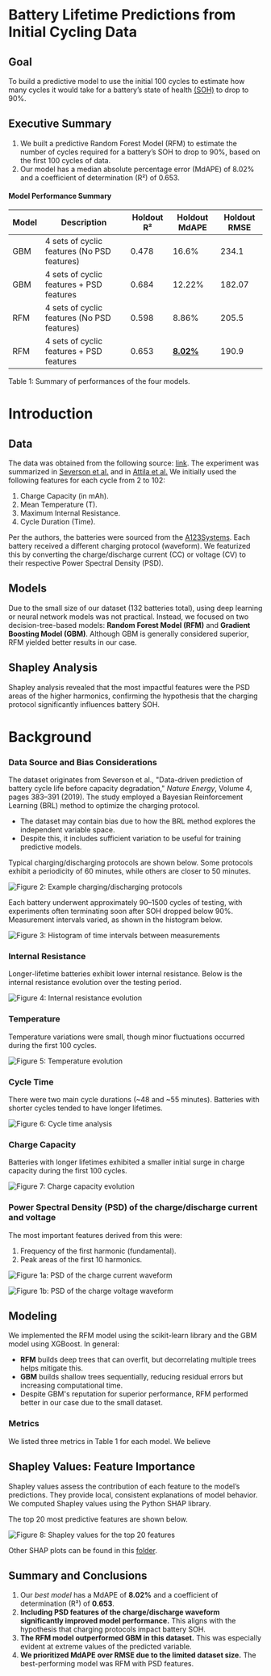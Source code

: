 # Battery Lifetime Predictions from Initial Cycling Data

## Goal
To build a predictive model to use the initial 100 cycles to estimate how many cycles it would take for a battery’s state of health [(SOH)](https://en.wikipedia.org/wiki/State_of_health) to drop to 90%.

## Executive Summary
1. We built a predictive Random Forest Model (RFM) to estimate the number of cycles required for a battery’s SOH to drop to 90%, based on the first 100 cycles of data.
2. Our model has a median absolute percentage error (MdAPE) of 8.02% and a coefficient of determination (R²) of 0.653.

#### Model Performance Summary
| Model | Description | Holdout R² | Holdout MdAPE | Holdout RMSE |
| --- | --- | --- | --- | --- |
| GBM | 4 sets of cyclic features (No PSD features) | 0.478 | 16.6% | 234.1 |
| GBM | 4 sets of cyclic features + PSD features | 0.684 | 12.22% | 182.07 |
| RFM | 4 sets of cyclic features (No PSD features) | 0.598 | 8.86% | 205.5 |
| RFM | 4 sets of cyclic features + PSD features | 0.653 | <u>**8.02%**</u> | 190.9 |

Table 1: Summary of performances of the four models.  


# Introduction

## Data
The data was obtained from the following source: 
[link](https://data.matr.io/1/projects/5c48dd2bc625d700019f3204).  The experiment was summarized in [Severson et al.](https://www.nature.com/articles/s41560-019-0356-8) and in [Attila et al.](https://www.nature.com/articles/s41586-020-1994-5)  We initially used the following features for each cycle from 2 to 102:

1. Charge Capacity (in mAh).
2. Mean Temperature (T).
3. Maximum Internal Resistance.
4. Cycle Duration (Time).

Per the authors, the batteries were sourced from the [A123Systems](./images/battery_spec_sheet.pdf). Each battery received a different charging protocol (waveform). We featurized this by converting the charge/discharge current (CC) or voltage (CV) to their respective Power Spectral Density (PSD). 

## Models
Due to the small size of our dataset (132 batteries total), using deep learning or neural network models was not practical. Instead, we focused on two decision-tree-based models: **Random Forest Model (RFM)** and **Gradient Boosting Model (GBM)**. Although GBM is generally considered superior, RFM yielded better results in our case.


## Shapley Analysis
Shapley analysis revealed that the most impactful features were the PSD areas of the higher harmonics, confirming the hypothesis that the charging protocol significantly influences battery SOH.

# Background

### Data Source and Bias Considerations
The dataset originates from Severson et al., "Data-driven prediction of battery cycle life before capacity degradation," *Nature Energy*, Volume 4, pages 383–391 (2019). The study employed a Bayesian Reinforcement Learning (BRL) method to optimize the charging protocol.

- The dataset may contain bias due to how the BRL method explores the independent variable space.
- Despite this, it includes sufficient variation to be useful for training predictive models.

Typical charging/discharging protocols are shown below. Some protocols exhibit a periodicity of 60 minutes, while others are closer to 50 minutes.

![Figure 2: Example charging/discharging protocols](./images/four_ex_charge_protocol.png)

Each battery underwent approximately 90–1500 cycles of testing, with experiments often terminating soon after SOH dropped below 90%. Measurement intervals varied, as shown in the histogram below.

![Figure 3: Histogram of time intervals between measurements](./images/time_intervals.png)

### Internal Resistance
Longer-lifetime batteries exhibit lower internal resistance. Below is the internal resistance evolution over the testing period.

![Figure 4: Internal resistance evolution](./images/internal_resistance.png)

### Temperature
Temperature variations were small, though minor fluctuations occurred during the first 100 cycles.

![Figure 5: Temperature evolution](./images/temperature.png)

### Cycle Time
There were two main cycle durations (~48 and ~55 minutes). Batteries with shorter cycles tended to have longer lifetimes.

![Figure 6: Cycle time analysis](./images/cycle_time.png)

### Charge Capacity
Batteries with longer lifetimes exhibited a smaller initial surge in charge capacity during the first 100 cycles.

![Figure 7: Charge capacity evolution](./images/charge_capacity.png)

### Power Spectral Density (PSD) of the charge/discharge current and voltage
The most important features derived from this were:
1. Frequency of the first harmonic (fundamental).
2. Peak areas of the first 10 harmonics.

![Figure 1a: PSD of the charge current waveform](./images/PSD_CC.png)

![Figure 1b: PSD of the charge voltage waveform](./images/PSD_CV.png)

## Modeling
We implemented the RFM model using the scikit-learn library and the GBM model using XGBoost. In general:

- **RFM** builds deep trees that can overfit, but decorrelating multiple trees helps mitigate this.
- **GBM** builds shallow trees sequentially, reducing residual errors but increasing computational time.
- Despite GBM's reputation for superior performance, RFM performed better in our case due to the small dataset.

### Metrics
We listed three metrics in Table 1 for each model.  We believe 

## Shapley Values: Feature Importance
Shapley values assess the contribution of each feature to the model’s predictions. They provide local, consistent explanations of model behavior. We computed Shapley values using the Python SHAP library.

The top 20 most predictive features are shown below.

![Figure 8: Shapley values for the top 20 features](./images/shapley/shapley_Top20.png)

Other SHAP plots can be found in this [folder](./images/shapley/).

## Summary and Conclusions
1. Our *best model* has a MdAPE of **8.02%** and a coefficient of determination (R²) of **0.653**.
2. **Including PSD features of the charge/discharge waveform significantly improved model performance.** This aligns with the hypothesis that charging protocols impact battery SOH.
3. **The RFM model outperformed GBM in this dataset.** This was especially evident at extreme values of the predicted variable.
4. **We prioritized MdAPE over RMSE due to the limited dataset size.** The best-performing model was RFM with PSD features.

